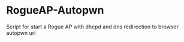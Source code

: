 # RogueAP-Autopwn
Script for start a Rogue AP with dhcpd and dns redirection to browser autopwn url
